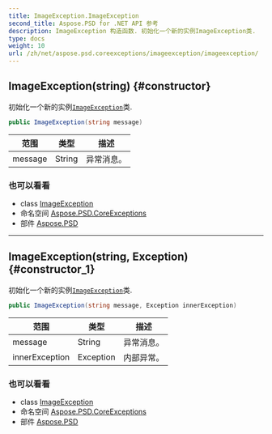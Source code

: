 ```yaml
---
title: ImageException.ImageException
second_title: Aspose.PSD for .NET API 参考
description: ImageException 构造函数. 初始化一个新的实例ImageException类.
type: docs
weight: 10
url: /zh/net/aspose.psd.coreexceptions/imageexception/imageexception/
---
```

## ImageException(string) {#constructor}

初始化一个新的实例[`ImageException`](../)类.

```csharp
public ImageException(string message)
```

| 范围 | 类型 | 描述 |
| --- | --- | --- |
| message | String | 异常消息。 |

### 也可以看看

* class [ImageException](../)
* 命名空间 [Aspose.PSD.CoreExceptions](../../imageexception/)
* 部件 [Aspose.PSD](../../../)

---

## ImageException(string, Exception) {#constructor_1}

初始化一个新的实例[`ImageException`](../)类.

```csharp
public ImageException(string message, Exception innerException)
```

| 范围 | 类型 | 描述 |
| --- | --- | --- |
| message | String | 异常消息。 |
| innerException | Exception | 内部异常。 |

### 也可以看看

* class [ImageException](../)
* 命名空间 [Aspose.PSD.CoreExceptions](../../imageexception/)
* 部件 [Aspose.PSD](../../../)


